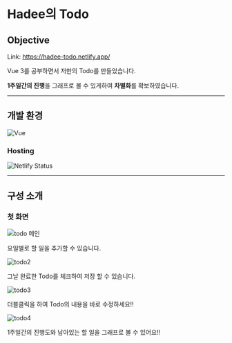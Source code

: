 # Hadee의 Todo
## Objective
Link: https://hadee-todo.netlify.app/

Vue 3를 공부하면서 저만의 Todo를 만들었습니다.

**1주일간의 진행**을 그래프로 볼 수 있게하여 **차별화**를 확보하였습니다.

---
## 개발 환경

![Vue](https://img.shields.io/badge/Vue-4FC08D.svg?&style=for-the-badge&logo=Vue.js&logoColor=white)

### Hosting
![Netlify Status](https://api.netlify.com/api/v1/badges/f15f03f9-55d8-4adc-97d5-f6e085141610/deploy-status)

---
## 구성 소개

### 첫 화면


![todo 메인](https://user-images.githubusercontent.com/85422934/195787593-316872bb-b152-4d02-81ef-9c423424d9ae.png)



요일별로 할 일을 추가할 수 있습니다.



![todo2](https://user-images.githubusercontent.com/85422934/195787938-09f1ab26-1aab-4a98-838f-d56d6f8ee86c.png)



그날 완료한 Todo를 체크하여 저장 할 수 있습니다.

 

![todo3](https://user-images.githubusercontent.com/85422934/195788127-5b08912e-58fe-47dd-8439-ea83b1c3c7b4.png)



더블클릭을 하여 Todo의 내용을 바로 수정하세요!!

 

![todo4](https://user-images.githubusercontent.com/85422934/195788242-a858d941-8e0a-4d13-a0a8-7e0a9be0097a.png)



1주일간의 진행도와 남아있는 할 일을 그래프로 볼 수 있어요!!



